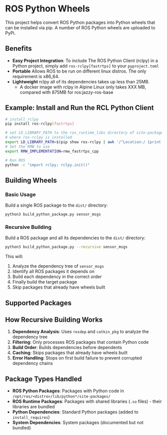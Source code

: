 # ROS Python Wheels

This project helps convert ROS Python packages into Python wheels that can be installed via pip.
A number of ROS Python wheels are uploaded to PyPi.

## Benefits

- **Easy Project Integration**: To include The ROS Python Client (rclpy) in a Python project, simply add `ros-rclpy[fastrtps]` to your `pyproject.toml`
- **Portable** Allows ROS to be run on different linux distros. The only requirement is x86_64.
- **Lightweight** rclpy all of its dependencies takes up less than 25MB.
  - A docker image with rclpy in Alpine Linux only takes XXX MB, compared with 875MB for ros:jazzy-ros-base

## Example: Install and Run the RCL Python Client

```bash
# install rclpy
pip install ros-rclpy[fastrtps]

# set LD_LIBRARY_PATH to the ros_runtime_libs directory of site-packages
# where ros-rclpy is installed
export LD_LIBRARY_PATH=$(pip show ros-rclpy | awk '/^Location:/ {print $2}')/ros_runtime_libs
# Set the RMW to use
export RMW_IMPLEMENTATION=rmw_fastrtps_cpp

# Run ROS
python -c "import rclpy; rclpy.init()"
```

## Building Wheels

### Basic Usage

Build a single ROS package to the `dist/` directory:

```bash
python3 build_python_package.py sensor_msgs
```

### Recursive Building

Build a ROS package and all its dependencies to the `dist/` directory:

```bash
python3 build_python_package.py --recursive sensor_msgs
```

This will:

1. Analyze the dependency tree of `sensor_msgs`
2. Identify all ROS packages it depends on
3. Build each dependency in the correct order
4. Finally build the target package
5. Skip packages that already have wheels built

## Supported Packages

## How Recursive Building Works

1. **Dependency Analysis**: Uses `rosdep` and `catkin_pkg` to analyze the dependency tree
2. **Filtering**: Only processes ROS packages that contain Python code
3. **Build Order**: Builds dependencies before dependents
4. **Caching**: Skips packages that already have wheels built
5. **Error Handling**: Stops on first build failure to prevent corrupted dependency chains

## Package Types Handled

- **ROS Python Packages**: Packages with Python code in `/opt/ros/<distro>/lib/python*/site-packages/`
- **ROS Runtime Packages**: Packages with shared libraries (`.so` files) - their libraries are bundled
- **Python Dependencies**: Standard Python packages (added to `install_requires`)
- **System Dependencies**: System packages (documented but not bundled)
